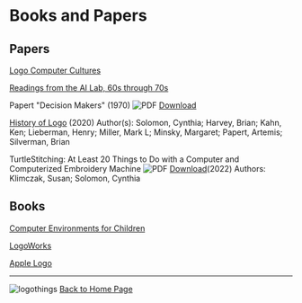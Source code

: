 # Books and Papers

## Papers

[Logo Computer Cultures](LogoComputerCultures.md)

[Readings from the AI Lab, 60s through 70s](Papers.md)

Papert "Decision Makers" (1970) ![PDF](./images/pdf.png) [Download](./documents/PapertDecisionMaker.pdf)

[History of Logo](https://github.com/logothings/logothings/blob/master/documents/eScholarship%20UC%20item%201623m1p3.pdf) (2020)
Author(s): Solomon, Cynthia; Harvey, Brian; Kahn, Ken; Lieberman, Henry; Miller, Mark L; Minsky, Margaret; Papert, Artemis; Silverman, Brian

TurtleStitching: At Least 20 Things to Do with a Computer and
Computerized Embroidery Machine ![PDF](./images/pdf.png)
[Download](./documents/turtlestitching_%2020%20things%203%2012%2022.pdf)(2022)
Authors: Klimczak, Susan; Solomon, Cynthia


## Books

[Computer Environments for Children](./computerenvironments/Home.md)

[LogoWorks](./logoworks/Home.md)

[Apple Logo](AppleLogo.md)

----

![logothings](./images/logo-shadow-40.png) [Back to Home Page](Home.md)
